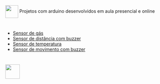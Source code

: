<img align="center" heigt="30" width="40" src="https://cdn.jsdelivr.net/gh/devicons/devicon/icons/arduino/arduino-original-wordmark.svg" />
Projetos com arduino desenvolvidos em aula presencial e online

#

- [Sensor de gás](https://www.tinkercad.com/things/9YqsXORlan8?sharecode=y10yGcqmLk9jiu17bz6RQgEVB0j9i-Rq9mGnBEOnvzM)
- [Sensor de distância com buzzer](https://www.tinkercad.com/things/0RyftKHPx7l)
- [Sensor de temperatura](https://www.tinkercad.com/things/9iVgVs1TUQX)
- [Sensor de movimento com buzzer](https://www.tinkercad.com/things/bVZVIuVSaij)

#
[<img width="45" src="https://github.com/gihcout/arduino/assets/112673878/a25404ac-e2a0-4e53-9f31-3a55b0bdfebc" />](https://github.com/gihcout)
